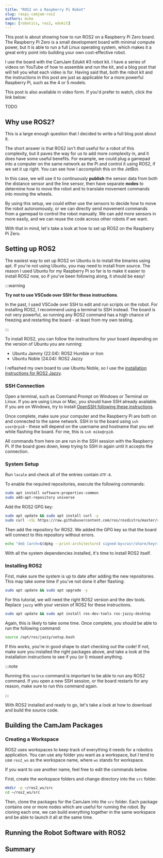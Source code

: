 ```yaml
---
title: "ROS2 on a Raspberry Pi Robot"
slug: raspi-camjam-ros2
authors: mike
tags: [robotics, ros2, edukit]
---
```


<!-- Intro, previous blog post, video -->

<!-- TODO: links -->
This post is about showing how to run ROS2 on a Raspberry Pi Zero board. The
Raspberry Pi Zero is a small development board with minimal compute power, but
it is able to run a full Linux operating system, which makes it a great entry
point into building your own cost-effective robot.

I use the board with the CamJam Edukit #3 robot kit. I have a series of videos
on YouTube of how to assemble and run the kit, and a blog post that will tell
you what each video is for. Having said that, both the robot kit and the
instructions in this post are just as applicable for a more powerful Raspberry
Pi, such as the 4 or 5 models.

This post is also available in video form. If you'd prefer to watch, click the
link below:

TODO

<!-- truncate -->

## Why use ROS2?

<!-- TODO link full blog post -->
This is a large enough question that I decided to write a full blog post about
it.

<!-- TODO add Jetbot link -->
The short answer is that ROS2 isn't *that* useful for a robot of this
complexity, but it paves the way for us to add more complexity in, and it does
have some useful benefits. For example, we could plug a gamepad into a computer
on the same network as the Pi and control it using ROS2, if we set it up right.
You can see how I accomplish this on the JetBot.

In this case, we will use it to continuously **publish** the sensor data from
both the distance sensor and the line sensor, then have separate **nodes** to
determine how to move the robot and to translate movement commands into moving
the wheels.

By using this setup, we could either use the sensors to decide how to move the
robot autonomously, or we can directly send movement commands from a gamepad to
control the robot manually. We can add more sensors in more easily, and we can
reuse the code across other robots if we want.

With that in mind, let's take a look at how to set up ROS2 on the Raspberry Pi
Zero.

## Setting up ROS2

<!-- TODO link to install from source -->
The easiest way to set up ROS2 on Ubuntu is to install the binaries using apt.
If you're not using Ubuntu, you may need to install from source. The reason I
used Ubuntu for my Raspberry Pi so far is to make it easier to install ROS2 now,
so if you've been following along, it should be easy!

:::warning

**Try not to use VSCode over SSH for these instructions**.

In the past, I used VSCode over SSH to edit and run scripts on the robot. For
installing ROS2, I recommend using a terminal to SSH instead. The board is not
very powerful, so running any ROS2 command has a high chance of freezing and
restarting the board - at least from my own testing.

:::

To install ROS2, you can follow the instructions for your board depending on the
version of Ubuntu you are running:

- Ubuntu Jammy (22.04): ROS2 Humble or Iron
- Ubuntu Noble (24.04): ROS2 Jazzy

I reflashed my own board to use Ubuntu Noble, so I use the [installation
instructions for ROS2
Jazzy](https://docs.ros.org/en/jazzy/Installation/Ubuntu-Install-Debs.html).

### SSH Connection

Open a terminal, such as Command Prompt on Windows or Terminal on Linux. If you
are using Linux or Mac, you should have SSH already available. If you are on
Windows, try to install [OpenSSH following these
instructions](https://learn.microsoft.com/en-us/windows-server/administration/openssh/openssh_install_firstuse).

Once complete, make sure your computer and the Raspberry Pi are both on and
connected to the same network. SSH in to the board using `ssh user@rpi0` - these
will depend on the username and hostname that you set while flashing the board.
For me, this is `ssh mike@rpi0`.

All commands from here on are run in the SSH session with the Raspberry Pi. If
the board goes down, keep trying to SSH in again until it accepts the
connection.

### System Setup

Run `locale` and check all of the entries contain `UTF-8`.

To enable the required repositories, execute the following commands:

```bash
sudo apt install software-properties-common
sudo add-apt-repository universe
```

Add the ROS2 GPG key:

```bash
sudo apt update && sudo apt install curl -y
sudo curl -sSL https://raw.githubusercontent.com/ros/rosdistro/master/ros.key -o /usr/share/keyrings/ros-archive-keyring.gpg
```

Then add the repository for ROS2. We added the GPG key so that the board will
connect to this repository without errors.

```bash
echo "deb [arch=$(dpkg --print-architecture) signed-by=/usr/share/keyrings/ros-archive-keyring.gpg] http://packages.ros.org/ros2/ubuntu $(. /etc/os-release && echo $UBUNTU_CODENAME) main" | sudo tee /etc/apt/sources.list.d/ros2.list > /dev/null
```

With all the system dependencies installed, it's time to install ROS2 itself.

### Installing ROS2

First, make sure the system is up to date after adding the new repositories.
This may take some time if you've not done it after flashing:

```bash
sudo apt update && sudo apt upgrade -y
```

For this tutorial, we will need the right ROS2 version and the dev tools.
Replace `jazzy` with your version of ROS2 for these instructions.

```bash
sudo apt update && sudo apt install ros-dev-tools ros-jazzy-desktop
```

Again, this is likely to take some time. Once complete, you should be able to
run the following command:

```bash
source /opt/ros/jazzy/setup.bash
```

If this works, you're in good shape to start checking out the code! If not, make
sure you installed the right packages above, and take a look at the installation
instructions to see if you (or I) missed anything.

:::note

Running this `source` command is important to be able to run any ROS2 command.
If you open a new SSH session, or the board restarts for any reason, make sure
to run this command again.

:::

With ROS2 installed and ready to go, let's take a look at how to download and
build the source code.

## Building the CamJam Packages

### Creating a Workspace

ROS2 uses workspaces to keep track of everything it needs for a robotics
application. You can use any folder you want as a workspace, but I tend to use
`ros2_ws` as the workspace name, where `ws` stands for workspace.

If you want to use another name, feel free to edit the commands below.

First, create the workspace folders and change directory into the `src` folder.

```bash
mkdir -p ~/ros2_ws/src
cd ~/ros2_ws/src
```

Then, clone the packages for the CamJam into the `src` folder. Each package
contains one or more nodes which are useful for running the robot. By cloning
each one, we can build everything together in the same workspace and be able to
launch it all at the same time.



## Running the Robot Software with ROS2

## Summary
